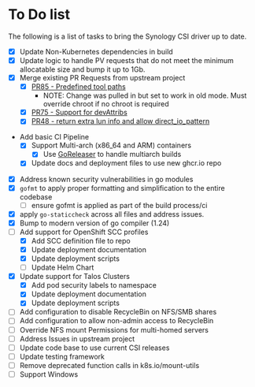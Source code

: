 # To Do list

The following is a list of tasks to bring the Synology CSI driver up to date.

- [x] Update Non-Kubernetes dependencies in build
- [x] Update logic to handle PV requests that do not meet the minimum allocatable size and bump it up to 1Gb.
- [x] Merge existing PR Requests from upstream project
   - [x] [PR85 - Predefined tool paths](https://github.com/SynologyOpenSource/synology-csi/pull/85)
       - NOTE: Change was pulled in but set to work in old mode. Must override chroot if no chroot is required
   - [X] [PR75 - Support for devAttribs](https://github.com/SynologyOpenSource/synology-csi/pull/75)
   - [X] [PR48 - return extra lun info and allow direct_io_pattern](https://github.com/SynologyOpenSource/synology-csi/pull/48)
- Add basic CI Pipeline
     - [x] Support Multi-arch (x86_64 and ARM) containers
       - [x] Use [GoReleaser](https://goreleaser.com/) to handle multiarch builds
     - [x] Update docs and deployment files to use new ghcr.io repo
- [x] Address known security vulnerabilities in go modules
- [x] `gofmt` to apply proper formatting and simplification to the entire codebase
  - [ ] ensure gofmt is applied as part of the build process/ci 
- [x] apply `go-staticcheck` across all files and address issues.
- [x] Bump to modern version of go compiler (1.24)
- [ ] Add support for OpenShift SCC profiles
  - [x] Add SCC definition file to repo
  - [x] Update deployment documentation
  - [x] Update deployment scripts
  - [ ] Update Helm Chart
- [x] Update support for Talos Clusters
  - [x] Add pod security labels to namespace 
  - [x] Update deployment documentation
  - [x] Update deployment scripts
- [ ] Add configuration to disable RecycleBin on NFS/SMB shares
- [ ] Add configuration to allow non-admin access to RecycleBin
- [ ] Override NFS mount Permissions for multi-homed servers
- [ ] Address Issues in upstream project
- [ ] Update code base to use current CSI releases
- [ ] Update testing framework
- [ ] Remove deprecated function calls in k8s.io/mount-utils
- [ ] Support Windows
